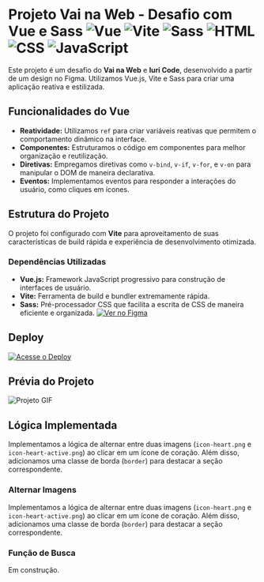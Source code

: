 # Projeto Vai na Web - Desafio com Vue e Sass ![Vue](https://img.shields.io/badge/Vue.js-35495E?style=for-the-badge&logo=vue.js&logoColor=4FC08D) ![Vite](https://img.shields.io/badge/Vite-646CFF?style=for-the-badge&logo=vite&logoColor=FFD62E) ![Sass](https://img.shields.io/badge/Sass-CC6699?style=for-the-badge&logo=sass&logoColor=white) ![HTML](https://img.shields.io/badge/HTML5-E34F26?style=for-the-badge&logo=html5&logoColor=white) ![CSS](https://img.shields.io/badge/CSS3-1572B6?style=for-the-badge&logo=css3&logoColor=white) ![JavaScript](https://img.shields.io/badge/JavaScript-F7DF1E?style=for-the-badge&logo=javascript&logoColor=black)

Este projeto é um desafio do **Vai na Web** e **Iuri Code**, desenvolvido a partir de um design no Figma. Utilizamos Vue.js, Vite e Sass para criar uma aplicação reativa e estilizada.

## Funcionalidades do Vue

- **Reatividade:** Utilizamos `ref` para criar variáveis reativas que permitem o comportamento dinâmico na interface.
- **Componentes:** Estruturamos o código em componentes para melhor organização e reutilização.
- **Diretivas:** Empregamos diretivas como `v-bind`, `v-if`, `v-for`, e `v-on` para manipular o DOM de maneira declarativa.
- **Eventos:** Implementamos eventos para responder a interações do usuário, como cliques em ícones.

## Estrutura do Projeto

O projeto foi configurado com **Vite** para aproveitamento de suas características de build rápida e experiência de desenvolvimento otimizada.

### Dependências Utilizadas
- **Vue.js:** Framework JavaScript progressivo para construção de interfaces de usuário.
- **Vite:** Ferramenta de build e bundler extremamente rápida.
- **Sass:** Pré-processador CSS que facilita a escrita de CSS de maneira eficiente e organizada.
[![Ver no Figma](https://img.shields.io/badge/Ver%20no%20Figma-0ACF83?style=for-the-badge&logo=figma&logoColor=white)](https://www.figma.com/design/C2mrNhGoSuFAtWf0uMzXEp/Desafios---CodeLab-(Copy)?node-id=0-1&node-type=canvas&t=OxJ56zwcwNk2sruT-0)

## Deploy
[![Acesse o Deploy](https://img.shields.io/badge/Acesse%20o%20Deploy-e07b67?style=for-the-badge&logo=appveyor&logoColor=white)](https://blog-codelab-one.vercel.app/)


## Prévia do Projeto
![Projeto GIF](./gif.gif)


## Lógica Implementada

Implementamos a lógica de alternar entre duas imagens (`icon-heart.png` e `icon-heart-active.png`) ao clicar em um ícone de coração. Além disso, adicionamos uma classe de borda (`border`) para destacar a seção correspondente.



### Alternar Imagens

Implementamos a lógica de alternar entre duas imagens (`icon-heart.png` e `icon-heart-active.png`) ao clicar em um ícone de coração. Além disso, adicionamos uma classe de borda (`border`) para destacar a seção correspondente.

### Função de Busca

Em construção.



